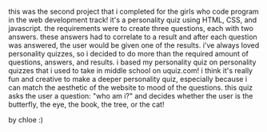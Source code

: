 this was the second project that i completed for the girls who code program in the web development track! it's a personality quiz using HTML, CSS, and javascript.
the requirements were to create three questions, each with two answers. these answers had to correlate to a result and after each question was answered, the user would be given one of the results.
i've always loved personality quizzes, so i decided to do more than the required amount of questions, answers, and results. i based my personality quiz on personality quizzes that i used to take in middle school on uquiz.com! i think it's really fun and creative to make a deeper personality quiz, especially because i can match the aesthetic of the website to mood of the questions.
this quiz asks the user a question: "who am i?" and decides whether the user is the butterfly, the eye, the book, the tree, or the cat!

by chloe :)
